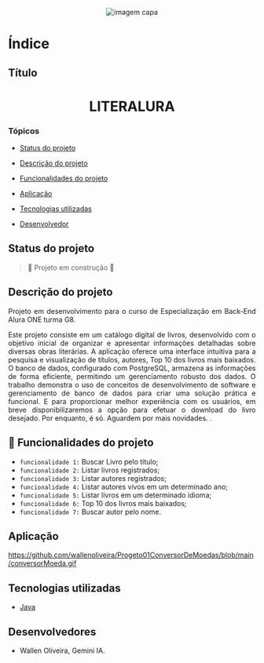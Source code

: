 <div align="center">

![imagem capa](src/img)

</div>

# Índice

## Título 
<h1 align="center"> LITERALURA</h1>

### Tópicos

* [Status do projeto](#status-do-projeto)

* [Descrição do projeto](#descrição-do-projeto)

* [Funcionalidades do projeto](#funcionalidades-do-projeto)

* [Aplicação](#aplicação)

* [Tecnologias utilizadas](#tecnologias-utilizadas)

* [Desenvolvedor](#desenvolvedor)

## Status do projeto
> :construction: Projeto em construção :construction:

## Descrição do projeto
<p align="justify">
Projeto em desenvolvimento para o curso de Especialização em Back-End Alura ONE turma G8.</p>

<p align="justify">Este projeto consiste em um catálogo digital de livros, desenvolvido com o objetivo inicial de organizar e apresentar informações detalhadas sobre diversas obras literárias. A aplicação oferece uma interface intuitiva para a pesquisa e visualização de títulos, autores, Top 10 dos livros mais baixados. O banco de dados, configurado com PostgreSQL, armazena as informações de forma eficiente, permitindo um gerenciamento robusto dos dados. O trabalho demonstra o uso de conceitos de desenvolvimento de software e gerenciamento de banco de dados para criar uma solução prática e funcional. 
E para proporcionar melhor experiência com os usuários, em breve disponibilizaremos a opção para efetuar o download do livro desejado.
Por enquanto, é só. Aguardem por mais novidades.
.</p>

## :hammer: Funcionalidades do projeto
 - `funcionalidade 1:` Buscar Livro pelo título;
 - `funcionalidade 2:` Listar livros registrados;
 - `funcionalidade 3:` Listar autores registrados;
 - `funcionalidade 4:` Listar autores vivos em um determinado ano;
 - `funcionalidade 5:` Listar livros em um determinado idioma;
 - `funcionalidade 6:` Top 10 dos livros mais baixados;
 - `funcionalidade 7:` Buscar autor pelo nome.

## Aplicação

https://github.com/wallenoliveira/Progeto01ConversorDeMoedas/blob/main/conversorMoeda.gif


## Tecnologias utilizadas
* [Java](#Java)

## Desenvolvedores

- Wallen Oliveira, Gemini IA.




